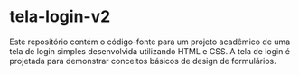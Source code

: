 # tela-login-v2
Este repositório contém o código-fonte para um projeto acadêmico de uma tela de login simples desenvolvida utilizando HTML e CSS. A tela de login é projetada para demonstrar conceitos básicos de design de formulários.
